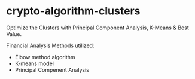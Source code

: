 # crypto-algorithm-clusters
Optimize the Clusters with Principal Component Analysis, K-Means &amp; Best Value.

Financial Analysis Methods utilized:

- Elbow method algorithm
- K-means model
- Principal Compenent Analysis
